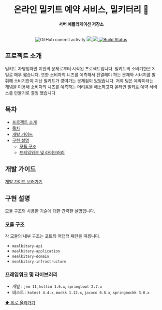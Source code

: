 <div align="center">
  <br>
  <h1>온라인 밀키트 예약 서비스, 밀키터리 🍣</h1>
  <strong>서버 애플리케이션 저장소</strong>
</div>
<br>

<p align="center">
    <img src="https://img.shields.io/github/commit-activity/w/le2sky/mealkitary-server" alt="GitHub commit activity">
    <a href ="https://opensource.org/licenses/Apache-2.0">
        <img src="https://img.shields.io/badge/License-Apache%202.0-red.svg"/>
    </a>
    <a href="https://codecov.io/gh/le2sky/mealkitary-server" >
        <img src="https://codecov.io/gh/le2sky/mealkitary-server/branch/main/graph/badge.svg?token=MRR5C1OFUL"/>
    </a>
    <a href="https://github.com/le2sky/mealkitary-server/.git/workflows/code-coverage-and-test-result.yml">
        <img src="https://github.com/le2sky/mealkitary-server/actions/workflows/code-coverage-and-test-result.yml/badge.svg" alt="Build Status">
    </a>
</p>

## 프로젝트 소개

밀키트 자영업자인 지인의 문제로부터 시작된 프로젝트입니다. 밀키트의 소비기한은 3일로 매우 짧습니다.
또한 소비자의 니즈를 예측해서 진열해야 하는 문제와 시너지를 발휘해 소비기한이 지난 밀키트가 쌓여가는 문제점이 있었습니다. 저희 팀은 예약이라는 개념을 이용해 소비자의 니즈를 예측하는 어려움을 해소하고자 온라인 밀키트 예약 서비스를 만들기로 결정 했습니다.

## 목차

- [프로젝트 소개](#프로젝트-소개)
- [목차](#목차)
- [개발 가이드](#개발-가이드)
- [구현 설명](#구현-설명)
  - [모듈 구조](#모듈-구조)
  - [프레임워크 및 라이브러리](#프레임워크-및-라이브러리)

## 개발 가이드
[개발 가이드 보러가기](https://github.com/le2sky/mealkitary-server/blob/main/docs/tech.md)

## 구현 설명

모듈 구조와 사용한 기술에 대한 간략한 설명입니다.

### 모듈 구조

각 모듈의 내부 구조는 포트와 어댑터 패턴을 따릅니다.

- `mealkitary-api`
- `mealkitary-application`
- `mealkitary-domain`
- `mealkitary-infrastructure`

### 프레임워크 및 라이브러리

- 개발 : `jvm 11`, `kotlin 1.6.x`, `springboot 2.7.x`
- 테스트 : `kotest 4.4.x`, `mockk 1.12.x`, `jacoco 0.8.x`, `springmockk 3.0.x`

[⬆ 위로 올라가기](#목차)
